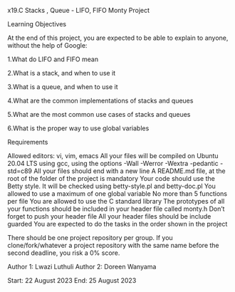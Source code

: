 x19.C Stacks , Queue - LIFO, FIFO Monty Project

Learning Objectives

At the end of this project, you are expected to be able to explain to anyone, without the help of Google:

1.What do LIFO and FIFO mean

2.What is a stack, and when to use it

3.What is a queue, and when to use it

4.What are the common implementations of stacks and queues

5.What are the most common use cases of stacks and queues

6.What is the proper way to use global variables

Requirements

Allowed editors: vi, vim, emacs All your files will be compiled on Ubuntu 20.04 LTS using gcc, using the options -Wall -Werror -Wextra -pedantic -std=c89 All your files should end with a new line A README.md file, at the root of the folder of the project is mandatory Your code should use the Betty style. It will be checked using betty-style.pl and betty-doc.pl You allowed to use a maximum of one global variable No more than 5 functions per file You are allowed to use the C standard library The prototypes of all your functions should be included in your header file called monty.h Don’t forget to push your header file All your header files should be include guarded You are expected to do the tasks in the order shown in the project

There should be one project repository per group. If you clone/fork/whatever a project repository with the same name before the second deadline, you risk a 0% score.

Author 1: Lwazi Luthuli
Author 2: Doreen Wanyama

Start: 22 August 2023
End: 25 August 2023


